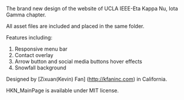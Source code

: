 The brand new design of the website of UCLA IEEE-Eta Kappa Nu, Iota Gamma chapter.  

All asset files are included and placed in the same folder.  

Features including: 
1. Responsive menu bar  
2. Contact overlay  
3. Arrow button and social media buttons hover effects  
4. Snowfall background  

Designed by [Zixuan(Kevin) Fan] (http://kfaninc.com) in California.

HKN_MainPage is available under MIT license.
